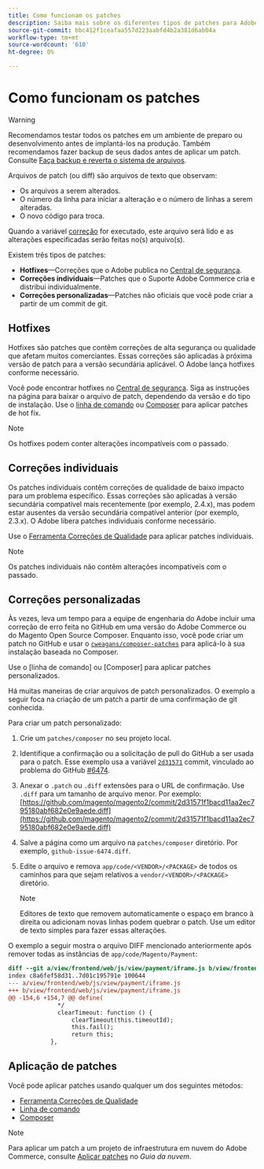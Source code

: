 ```yaml
---
title: Como funcionam os patches
description: Saiba mais sobre os diferentes tipos de patches para Adobe Commerce e Magento Open Source e como eles funcionam.
source-git-commit: bbc412f1ceafaa557d223aabfd4b2a381d6ab04a
workflow-type: tm+mt
source-wordcount: '610'
ht-degree: 0%

---
```



# Como funcionam os patches

>[!WARNING]
>
>Recomendamos testar todos os patches em um ambiente de preparo ou desenvolvimento antes de implantá-los na produção. Também recomendamos fazer backup de seus dados antes de aplicar um patch. Consulte [Faça backup e reverta o sistema de arquivos](https://devdocs.magento.com/guides/v2.4/install-gde/install/cli/install-cli-backup.html).

Arquivos de patch (ou diff) são arquivos de texto que observam:

- Os arquivos a serem alterados.
- O número da linha para iniciar a alteração e o número de linhas a serem alteradas.
- O novo código para troca.

Quando a variável [correção](https://en.wikipedia.org/wiki/Patch_(Unix)) for executado, este arquivo será lido e as alterações especificadas serão feitas no(s) arquivo(s).

Existem três tipos de patches:

- **Hotfixes**—Correções que o Adobe publica no [Central de segurança](https://magento.com/security/patches).
- **Correções individuais**—Patches que o Suporte Adobe Commerce cria e distribui individualmente.
- **Correções personalizadas**—Patches não oficiais que você pode criar a partir de um commit de git.

## Hotfixes

Hotfixes são patches que contêm correções de alta segurança ou qualidade que afetam muitos comerciantes. Essas correções são aplicadas à próxima versão de patch para a versão secundária aplicável. O Adobe lança hotfixes conforme necessário.

Você pode encontrar hotfixes no [Central de segurança](https://magento.com/security/patches). Siga as instruções na página para baixar o arquivo de patch, dependendo da versão e do tipo de instalação. Use o [linha de comando](../patches/apply.md#) ou [Composer](../patches/apply.md) para aplicar patches de hot fix.

>[!NOTE]
>
>Os hotfixes podem conter alterações incompatíveis com o passado.

## Correções individuais

Os patches individuais contêm correções de qualidade de baixo impacto para um problema específico. Essas correções são aplicadas à versão secundária compatível mais recentemente (por exemplo, 2.4.x), mas podem estar ausentes da versão secundária compatível anterior (por exemplo, 2.3.x). O Adobe libera patches individuais conforme necessário.

Use o [Ferramenta Correções de Qualidade](https://devdocs.magento.com/quality-patches/tool.html) para aplicar patches individuais.

>[!NOTE]
>
>Os patches individuais não contêm alterações incompatíveis com o passado.

## Correções personalizadas

Às vezes, leva um tempo para a equipe de engenharia do Adobe incluir uma correção de erro feita no GitHub em uma versão do Adobe Commerce ou do Magento Open Source Composer. Enquanto isso, você pode criar um patch no GitHub e usar o [`cweagans/composer-patches`](https://github.com/cweagans/composer-patches/) para aplicá-lo à sua instalação baseada no Composer.

Use o [linha de comando] ou [Composer] para aplicar patches personalizados.

Há muitas maneiras de criar arquivos de patch personalizados. O exemplo a seguir foca na criação de um patch a partir de uma confirmação de git conhecida.

Para criar um patch personalizado:

1. Crie um `patches/composer` no seu projeto local.
1. Identifique a confirmação ou a solicitação de pull do GitHub a ser usada para o patch. Esse exemplo usa a variável [`2d31571`](https://github.com/magento/magento2/commit/) commit, vinculado ao problema do GitHub [#6474](https://github.com/magento/magento2/issues/6474).
1. Anexar o `.patch` ou `.diff` extensões para o URL de confirmação. Use `.diff` para um tamanho de arquivo menor. Por exemplo: [https://github.com/magento/magento2/commit/2d31571f1bacd11aa2ec795180abf682e0e9aede.diff](https://github.com/magento/magento2/commit/2d31571f1bacd11aa2ec795180abf682e0e9aede.diff)
1. Salve a página como um arquivo na `patches/composer` diretório. Por exemplo, `github-issue-6474.diff`.
1. Edite o arquivo e remova `app/code/<VENDOR>/<PACKAGE>` de todos os caminhos para que sejam relativos a `vendor/<VENDOR>/<PACKAGE>` diretório.

   >[!NOTE]
   >
   >Editores de texto que removem automaticamente o espaço em branco à direita ou adicionam novas linhas podem quebrar o patch. Use um editor de texto simples para fazer essas alterações.

O exemplo a seguir mostra o arquivo DIFF mencionado anteriormente após remover todas as instâncias de `app/code/Magento/Payment`:

```diff
diff --git a/view/frontend/web/js/view/payment/iframe.js b/view/frontend/web/js/view/payment/iframe.js
index c8a6fef58d31..7d01c195791e 100644
--- a/view/frontend/web/js/view/payment/iframe.js
+++ b/view/frontend/web/js/view/payment/iframe.js
@@ -154,6 +154,7 @@ define(
              */
              clearTimeout: function () {
                  clearTimeout(this.timeoutId);
                  this.fail();
                  return this;
            },
```

## Aplicação de patches

Você pode aplicar patches usando qualquer um dos seguintes métodos:

- [Ferramenta Correções de Qualidade](https://devdocs.magento.com/quality-patches/tool.html)
- [Linha de comando](../patches/apply.md#command-line)
- [Composer](../patches/apply.md#composer)

>[!NOTE]
>
>Para aplicar um patch a um projeto de infraestrutura em nuvem do Adobe Commerce, consulte [Aplicar patches](https://devdocs.magento.com/cloud/project/project-patch.html) no _Guia da nuvem_.

